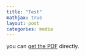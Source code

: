 ```yaml
---
title: "Test"
mathjax: true
layout: post
categories: media
---
```



you can [get the PDF](/assets/LatexSymbols.pdf) directly.


<object data="{{ site.url }}{{ site.baseurl }}/assets/LatexSymbols.pdf" width="1000" height="1000" type="application/pdf"></object>
